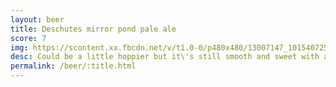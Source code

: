 ```yaml
---
layout: beer
title: Deschutes mirror pond pale ale
score: 7
img: https://scontent.xx.fbcdn.net/v/t1.0-0/p480x480/13007147_10154072540863745_3547228142622250194_n.jpg?oh=cf91b2a6a1a6378d1cc215619d95c170&oe=583D81A8
desc: Could be a little hoppier but it\'s still smooth and sweet with a nice hint of caramel
permalink: /beer/:title.html
---
```

